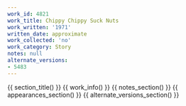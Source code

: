 ```yaml
---
work_id: 4821
work_title: Chippy Chippy Suck Nuts
work_written: '1971'
written_date: approximate
work_collected: 'no'
work_category: Story
notes: null
alternate_versions:
- 5483
---
```


{{ section_title() }}
{{ work_info() }}
{{ notes_section() }}
{{ appearances_section() }}
{{ alternate_versions_section() }}